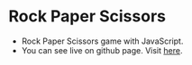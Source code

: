 # Rock Paper Scissors

- Rock Paper Scissors game with JavaScript.
- You can see live on github page. Visit [here]().